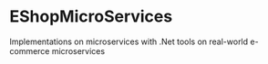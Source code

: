 # EShopMicroServices
Implementations on microservices with .Net tools on real-world e-commerce microservices
